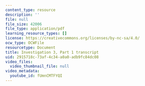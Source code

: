 ```yaml
---
content_type: resource
description: ''
file: null
file_size: 42006
file_type: application/pdf
learning_resource_types: []
license: https://creativecommons.org/licenses/by-nc-sa/4.0/
ocw_type: OCWFile
resourcetype: Document
title: Investigation 3, Part 1 transcript
uid: 2915718c-73af-4c34-a0a0-adb9fc84dc08
video_files:
  video_thumbnail_file: null
video_metadata:
  youtube_id: fUmnCMTFYQI
---
```


